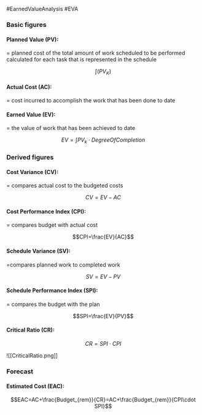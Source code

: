 #EarnedValueAnalysis #EVA
### Basic figures

#### Planned Value (PV):
= planned cost of the total amount of work scheduled to be performed calculated for each task that is represented in the schedule

$$\int\left(PV_{K}\right)$$

#### Actual Cost (AC):
= cost incurred to accomplish the work that has been done to date

#### Earned Value (EV):
= the value of work that has been achieved to date

$$EV=\int PV_{k}\cdot DegreeOfCompletion$$
### Derived figures

#### Cost Variance (CV):
= compares actual cost to the budgeted costs

$$CV=EV-AC$$

#### Cost Performance Index (CPI):
= compares budget with actual cost

$$CPI=\frac{EV}{AC}$$
#### Schedule Variance (SV):
=compares planned work to completed work

$$SV=EV-PV$$

#### Schedule Performance Index (SPI):
= compares the budget with the plan

$$SPI=\frac{EV}{PV}$$

#### Critical Ratio (CR):
$$CR=SPI\cdot CPI$$

![[CriticalRatio.png]]
### Forecast

#### Estimated Cost (EAC):

$$EAC=AC+\frac{Budget_{rem}}{CR}=AC+\frac{Budget_{rem}}{CPI\cdot SPI}$$